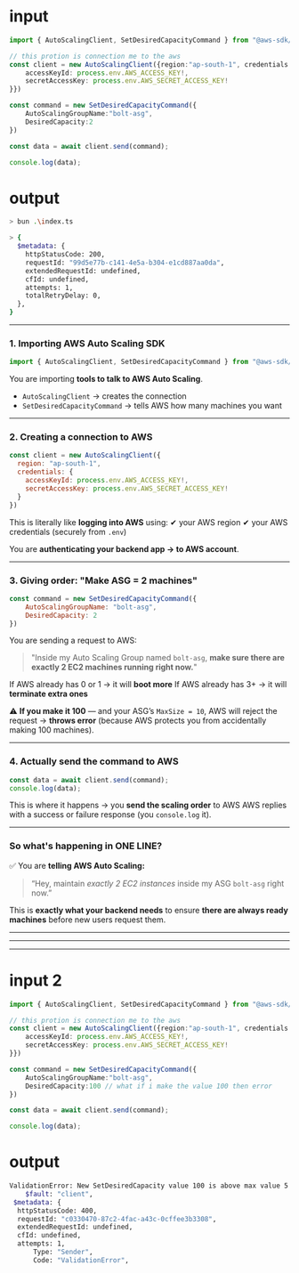 # input 

```ts
import { AutoScalingClient, SetDesiredCapacityCommand } from "@aws-sdk/client-auto-scaling";

// this protion is connection me to the aws 
const client = new AutoScalingClient({region:"ap-south-1", credentials:{
    accessKeyId: process.env.AWS_ACCESS_KEY!,
    secretAccessKey: process.env.AWS_SECRET_ACCESS_KEY!
}})

const command = new SetDesiredCapacityCommand({
    AutoScalingGroupName:"bolt-asg",
    DesiredCapacity:2
})

const data = await client.send(command);

console.log(data);
```

# output

```sh
> bun .\index.ts    

> {
  $metadata: {
    httpStatusCode: 200,
    requestId: "99d5e77b-c141-4e5a-b304-e1cd887aa0da",
    extendedRequestId: undefined,
    cfId: undefined,
    attempts: 1,
    totalRetryDelay: 0,
  },
}
```

---


### 1. Importing AWS Auto Scaling SDK

```js
import { AutoScalingClient, SetDesiredCapacityCommand } from "@aws-sdk/client-auto-scaling";
```

You are importing **tools to talk to AWS Auto Scaling**.

* `AutoScalingClient` → creates the connection
* `SetDesiredCapacityCommand` → tells AWS how many machines you want

---

### 2. Creating a connection to AWS

```js
const client = new AutoScalingClient({
  region: "ap-south-1",
  credentials: {
    accessKeyId: process.env.AWS_ACCESS_KEY!,
    secretAccessKey: process.env.AWS_SECRET_ACCESS_KEY!
  }
})
```

This is literally like **logging into AWS** using:
✔ your AWS region
✔ your AWS credentials (securely from `.env`)

You are **authenticating your backend app → to AWS account**.

---

### 3. Giving order: "Make ASG = 2 machines"

```js
const command = new SetDesiredCapacityCommand({
    AutoScalingGroupName: "bolt-asg",
    DesiredCapacity: 2
})
```

You are sending a request to AWS:

> "Inside my Auto Scaling Group named `bolt-asg`, **make sure there are exactly 2 EC2 machines running right now.**"

If AWS already has 0 or 1 → it will **boot more**
If AWS already has 3+ → it will **terminate extra ones**

⚠ **If you make it 100** — and your ASG’s `MaxSize = 10`,
AWS will reject the request → **throws error**
(because AWS protects you from accidentally making 100 machines).

---

### 4. Actually send the command to AWS

```js
const data = await client.send(command);
console.log(data);
```

This is where it happens → you **send the scaling order** to AWS
AWS replies with a success or failure response (you `console.log` it).

---

### So what's happening in ONE LINE?

✅ You are **telling AWS Auto Scaling:**

> “Hey, maintain *exactly 2 EC2 instances* inside my ASG `bolt-asg` right now.”

This is **exactly what your backend needs** to ensure **there are always ready machines** before new users request them.




---
---
---




# input 2

```ts
import { AutoScalingClient, SetDesiredCapacityCommand } from "@aws-sdk/client-auto-scaling";

// this protion is connection me to the aws 
const client = new AutoScalingClient({region:"ap-south-1", credentials:{
    accessKeyId: process.env.AWS_ACCESS_KEY!,
    secretAccessKey: process.env.AWS_SECRET_ACCESS_KEY!
}})

const command = new SetDesiredCapacityCommand({
    AutoScalingGroupName:"bolt-asg",
    DesiredCapacity:100 // what if i make the value 100 then error
})

const data = await client.send(command);

console.log(data);
```

# output

```sh
ValidationError: New SetDesiredCapacity value 100 is above max value 5 for the AutoScalingGroup.
    $fault: "client",
 $metadata: {
  httpStatusCode: 400,
  requestId: "c0330470-87c2-4fac-a43c-0cffee3b3308",
  extendedRequestId: undefined,
  cfId: undefined,
  attempts: 1,
      Type: "Sender",
      Code: "ValidationError",

```